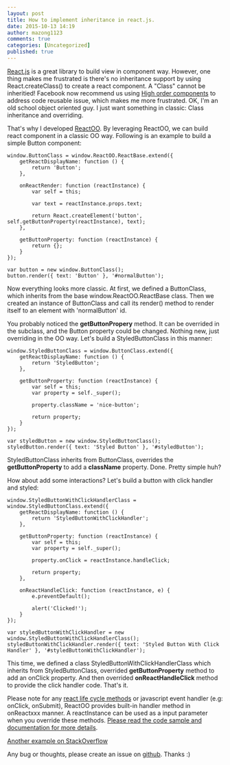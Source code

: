 ```yaml
---
layout: post
title: How to implement inheritance in react.js.
date: 2015-10-13 14:19
author: mazong1123
comments: true
categories: [Uncategorized]
published: true
---
```


[React.js](https://facebook.github.io/react/) is a great library to build view in component way. However, one thing makes me frustrated is
there's no inheritance support by using React.createClass() to create a react component. A "Class" cannot be inheritied! Facebook
now recommend us using [High order components](https://medium.com/@dan_abramov/mixins-are-dead-long-live-higher-order-components-94a0d2f9e750) to
address code reusable issue, which makes me more frustrated. OK, I'm an old school object oriented guy. I just want something in classic: Class inheritance and overriding.

That's why I developed [ReactOO](https://github.com/mazong1123/reactoo). By leveraging ReactOO, we can build react component in a classic
OO way. Following is an example to build a simple Button component:

    window.ButtonClass = window.ReactOO.ReactBase.extend({
        getReactDisplayName: function () {
            return 'Button';
        },

        onReactRender: function (reactInstance) {
            var self = this;

            var text = reactInstance.props.text;

            return React.createElement('button', self.getButtonProperty(reactInstance), text);
        },

        getButtonProperty: function (reactInstance) {
            return {};
        }
    });
    
    var button = new window.ButtonClass();
    button.render({ text: 'Button' }, '#normalButton');

Now everything looks more classic. At first, we defined a ButtonClass, which inherits from the base window.ReactOO.ReactBase class. Then we created an instance of ButtonClass and call its render() method to render itself to an element with 'normalButton' id.

You probably noticed the **getButtonPropery** method. It can be overrided in the subclass, and the Button property could be changed. Nothing new, just overriding in the OO way. Let's build a StyledButtonClass in this manner:


    window.StyledButtonClass = window.ButtonClass.extend({
        getReactDisplayName: function () {
            return 'StyledButton';
        },

        getButtonProperty: function (reactInstance) {
            var self = this;
            var property = self._super();

            property.className = 'nice-button';

            return property;
        }
    });
    
    var styledButton = new window.StyledButtonClass();
    styledButton.render({ text: 'Styled Button' }, '#styledButton');

StyledButtonClass inherits from ButtonClass, overrides the **getButtonProperty** to add a **className** property. Done. Pretty simple huh?

How about add some interactions? Let's build a button with click handler and styled:

    window.StyledButtonWithClickHandlerClass = window.StyledButtonClass.extend({
        getReactDisplayName: function () {
            return 'StyledButtonWithClickHandler';
        },

        getButtonProperty: function (reactInstance) {
            var self = this;
            var property = self._super();

            property.onClick = reactInstance.handleClick;

            return property;
        },

        onReactHandleClick: function (reactInstance, e) {
            e.preventDefault();

            alert('Clicked!');
        }
    });
    
    var styledButtonWithClickHandler = new window.StyledButtonWithClickHandlerClass();
    styledButtonWithClickHandler.render({ text: 'Styled Button With Click Handler' }, '#styledButtonWithClickHandler');

This time, we defined a class StyledButtonWithClickHandlerClass which inherits from StyledButtonClass, overrided **getButtonProperty** method to add an onClick property. And then overrided **onReactHandleClick** method to provide the click handler code. That's it. 

Please note for any [react life cycle methods](https://facebook.github.io/react/docs/component-specs.html) or javascript event handler (e.g: onClick, onSubmit), ReactOO provides built-in handler method in onReactxxx manner. A reactInstance can be used as a input parameter when you override these methods. [Please read the code sample and documentation for more details](https://github.com/mazong1123/reactoo).

[Another example on StackOverflow](http://stackoverflow.com/a/33139559/2719128)

Any bug or thoughts, please create an issue on [github](https://github.com/mazong1123/reactoo). Thanks :)
